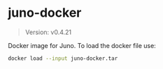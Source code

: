 # juno-docker

> Version: v0.4.21

Docker image for Juno. To load the docker file use:

```bash
docker load --input juno-docker.tar
```
